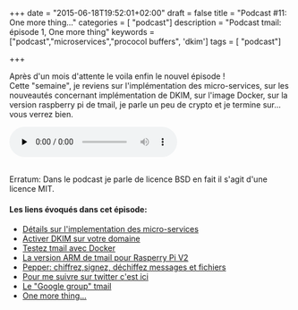 +++
date = "2015-06-18T19:52:01+02:00"
draft = false
title = "Podcast #11: One more thing..."
categories = [ "podcast"]
description = "Podcast tmail: épisode 1, One more thing"
keywords = ["podcast","microservices","prococol buffers", 'dkim']
tags = [ "podcast"]

+++

Après d'un mois d'attente le voila enfin le nouvel épisode !  
Cette "semaine", je reviens sur l'implémentation des micro-services, sur les nouveautés concernant implémentation de DKIM, sur l'image Docker, sur la version raspberry pi  de tmail, je parle un peu de crypto et je termine sur... vous verrez bien.

<div class="player">
    <audio controls preload="none">
        <!-- Audio files -->
        <source src="http://podstats.toorop.fr/p/tmail/11" type="audio/mp3">
        <!-- Fallback for browsers that don't support the <audio> element -->
        <div>
            <a href="http://podstats.toorop.fr/p/tmail/11">Download</a>
        </div>
    </audio>
</div>
<br>

<!--more-->

Erratum: Dans le podcast je parle de licence BSD en fait il s'agit d'une licence MIT.

#### Les liens évoqués dans cet épisode:

<ul>
<li><a href="http://tmail.io/doc/microservices/" title="Les micro-services et tmail" target="_blank">Détails sur l'implementation des micro-services</a></li>
<li><a href="http://tmail.io/doc/dkim/" title="DKIM et tmail" target="_blank">Activer DKIM sur votre domaine</a></li>
<li><a href="http://tmail.io/doc/docker-smtp-server/" title="tmail Docker image" target="_blank">Testez tmail avec Docker</a></li>

<li><a href="http://dl.toorop.fr/softs/tmail/tmail-armv7" title="tmail SMTP pour Raspberry" target="_blank">La version ARM de tmail pour Rasperry Pi V2</a></li>
<li><a href="http://blog.toorop.fr/pepper-nacl-crypto-boite-noire/" title="Pepper" target="_blank">Pepper: chiffrez,signez, déchiffez messages et fichiers</a></li>
<li><a href="https://twitter.com/poroot" title="Toorop sur twitter" target="_blank">Pour me suivre sur twitter c'est ici</a></li> 
<li><a href="https://groups.google.com/forum/?hl=fr#!forum/tmail-dev" title="Groupe de discussions tmail" target="_blank">Le "Google group" tmail</a></li>
<li><a href="https://github.com/toorop/tmail" title="tmail on github" target="_blank">One more thing...</a></li></ul>
</ul>

